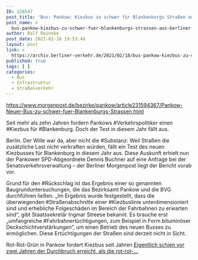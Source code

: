```yaml
---
ID: 128547
post_title: 'Bus: Pankow: Kiezbus zu schwer für Blankenburgs Straßen aus Berliner Morgenpost'
post_name: >
  bus-pankow-kiezbus-zu-schwer-fuer-blankenburgs-strassen-aus-berliner-morgenpost
author: Ralf Reineke
post_date: 2021-02-18 19:53:46
layout: post
link: >
  https://archiv.berliner-verkehr.de/2021/02/18/bus-pankow-kiezbus-zu-schwer-fuer-blankenburgs-strassen-aus-berliner-morgenpost/
published: true
tags: [ ]
categories:
  - Bus
  - Infrastruktur
  - Straßenverkehr
---
```

https://www.morgenpost.de/bezirke/pankow/article231594367/Pankow-Neuer-Bus-zu-schwer-fuer-Blankenburgs-Strassen.html

Seit mehr als zehn Jahren fordern Pankows #Verkehrspolitiker einen #Kiezbus für #Blankenburg. Doch der Test in diesem Jahr fällt aus.

Berlin. Der Wille war da, aber nicht die #Substanz: Weil Straßen die zusätzliche Last nicht verkraften würden, fällt ein Test des neuen Kiezbusses für Blankenburg in diesem Jahr aus. Diese Auskunft erhielt nun der Pankower SPD-Abgeordnete Dennis Buchner auf eine Anfrage bei der Senatsverkehrsverwaltung – der Berliner Morgenpost liegt der Bericht vorab vor.

Grund für den #Rückschlag ist das Ergebnis einer so genannten Baugrunduntersuchungen, die das Bezirksamt Pankow und die BVG durchführen ließen. „Im Ergebnis wurde festgestellt, dass die überwiegenden #Straßenabschnitte einer #Kiezbuslinie unterdimensioniert sind und erhebliche Folgeschäden im Bereich der Fahrbahnen zu erwarten sind“, gibt Staatssekretär Ingmar Streese bekannt. Es brauche erst „umfangreiche #Fahrbahnertüchtigungen, zum Beispiel in Form bituminöser Deckschichtverstärkungen“, um einen Betrieb des neuen Busses zu ermöglichen. Diese Ertüchtigungen der Straßen sind derzeit nicht in Sicht.

Rot-Rot-Grün in Pankow fordert Kiezbus seit Jahren
<a href="https://www.morgenpost.de/bezirke/pankow/article231594367/Pankow-Neuer-Bus-zu-schwer-fuer-Blankenburgs-Strassen.html">Eigentlich schien vor zwei Jahren der Durchbruch erreicht, als die rot-rot-...</a>
